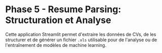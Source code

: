 # Phase 5 - Resume Parsing: Structuration et Analyse

Cette application Streamlit permet d'extraire les données de CVs, de les structurer et de générer un fichier `.xls` utilisable pour de l'analyse ou de l'entraînement de modèles de machine learning.